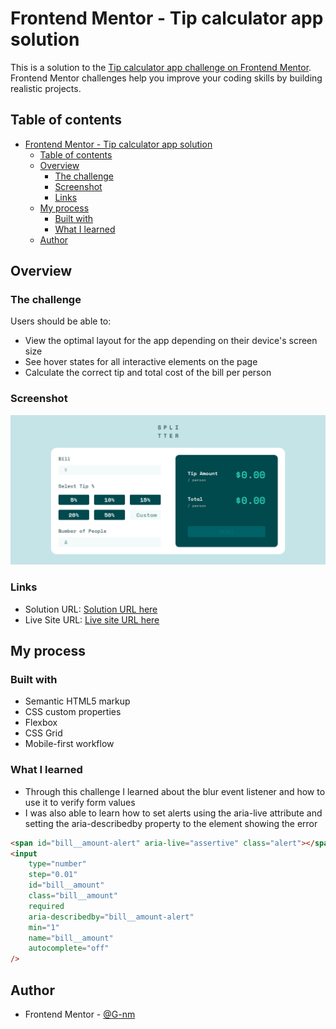 # Frontend Mentor - Tip calculator app solution

This is a solution to the [Tip calculator app challenge on Frontend Mentor](https://www.frontendmentor.io/challenges/tip-calculator-app-ugJNGbJUX). Frontend Mentor challenges help you improve your coding skills by building realistic projects.

## Table of contents

- [Frontend Mentor - Tip calculator app solution](#frontend-mentor---tip-calculator-app-solution)
  - [Table of contents](#table-of-contents)
  - [Overview](#overview)
    - [The challenge](#the-challenge)
    - [Screenshot](#screenshot)
    - [Links](#links)
  - [My process](#my-process)
    - [Built with](#built-with)
    - [What I learned](#what-i-learned)
  - [Author](#author)

## Overview

### The challenge

Users should be able to:

-  View the optimal layout for the app depending on their device's screen size
-  See hover states for all interactive elements on the page
-  Calculate the correct tip and total cost of the bill per person

### Screenshot

![](./screenshot.png)

### Links

-  Solution URL: [Solution URL here](https://www.frontendmentor.io/solutions/tip-calculator-using-scss-grid-andmobile-first-design-2seCauDqX)
-  Live Site URL: [Live site URL here](https://reverent-liskov-dc2934.netlify.app/)

## My process

### Built with

-  Semantic HTML5 markup
-  CSS custom properties
-  Flexbox
-  CSS Grid
-  Mobile-first workflow

### What I learned

-  Through this challenge I learned about the blur event listener and how to use it to verify form values
-  I was also able to learn how to set alerts using the aria-live attribute and setting the aria-describedby property to the element showing the error

```html
<span id="bill__amount-alert" aria-live="assertive" class="alert"></span>
<input
	type="number"
	step="0.01"
	id="bill__amount"
	class="bill__amount"
	required
	aria-describedby="bill__amount-alert"
	min="1"
	name="bill__amount"
	autocomplete="off"
/>
```

## Author

-  Frontend Mentor - [@G-nm](https://www.frontendmentor.io/profile/G-nm)
